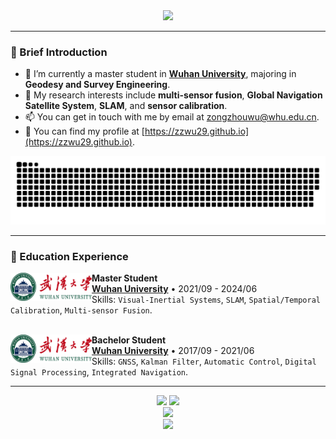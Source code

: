 <div align=center><img src="https://readme-typing-svg.herokuapp.com?font=Calibri&weight=600&size=30&duration=2000&pause=1000&color=10B704&background=ffffff&center=true&vCenter=true&width=435&lines=Welcome+to+my+Github!"></div>

---

### :panda_face: Brief Introduction

- 🏫 I’m currently a master student in **<a href="https://www.whu.edu.cn/">Wuhan University</a>**, majoring in **Geodesy and Survey Engineering**.
- 🌱 My research interests include **multi-sensor fusion**, **Global Navigation Satellite System**, **SLAM**, and **sensor calibration**.
- 📫 You can get in touch with me by email at [zongzhouwu@whu.edu.cn](mailto:zongzhouwu@whu.edu.cn).
- 🎈 You can find my profile at [https://zzwu29.github.io](https://zzwu29.github.io).
<div align="center">
  <img alt="github contribution grid snake animation" src="https://raw.githubusercontent.com/zzwu29/zzwu29/output/github-contribution-grid-snake.svg">
</div>

---

### 📗 Education Experience

[<img align="left" height="45px" width="130px" alt="WHU" src="./whu.png"/>](https://www.whu.edu.cn/)

**Master Student** \
[**Wuhan University**]([https://www.whu.edu.cn/](https://www.whu.edu.cn/)) • 2021/09 - 2024/06 \
Skills: `Visual-Inertial Systems`, `SLAM`, `Spatial/Temporal Calibration`, `Multi-sensor Fusion`.\
<br/>

[<img align="left" height="45px" width="130px" alt="WHU" src="./whu.png"/>](https://www.whu.edu.cn/)
**Bachelor Student** \
[**Wuhan University**]([https://www.whu.edu.cn/](https://www.whu.edu.cn/)) • 2017/09 - 2021/06 \
Skills: `GNSS`, `Kalman Filter`, `Automatic Control`, `Digital Signal Processing`, `Integrated Navigation`.

---

<div align="center">
<span>  </span>
<img height="170px" src="https://github-readme-stats.vercel.app/api?username=zzwu29" /><span>  </span><img height="170px" src="https://github-readme-stats.vercel.app/api/top-langs/?username=zzwu29&layout=compact&langs_count=8" />
<span>  </span>
</div>

<div align="center">
    <img  src="https://github-readme-streak-stats.herokuapp.com/?user=zzwu29" />
</div>

<div align="center">
    <img  src="https://github-readme-activity-graph.cyclic.app/graph?username=zzwu29&theme=github" />
</div>




